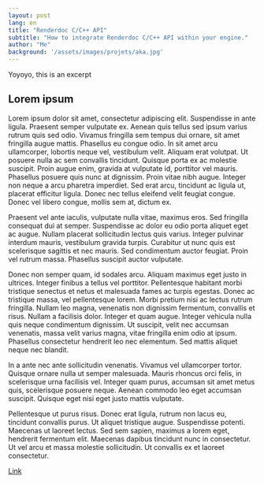 ```yaml
---
layout: post
lang: en
title: "Renderdoc C/C++ API"
subtitle: "How to integrate Renderdoc C/C++ API within your engine."
author: "Me"
background: '/assets/images/projets/aka.jpg'
---
```

Yoyoyo, this is an excerpt

## Lorem ipsum

Lorem ipsum dolor sit amet, consectetur adipiscing elit. Suspendisse in ante ligula. Praesent semper vulputate ex. Aenean quis tellus sed ipsum varius rutrum quis sed odio. Vivamus fringilla sem tempus dui ornare, sit amet fringilla augue mattis. Phasellus eu congue odio. In sit amet arcu ullamcorper, lobortis neque vel, vestibulum velit. Aliquam erat volutpat. Ut posuere nulla ac sem convallis tincidunt. Quisque porta ex ac molestie suscipit. Proin augue enim, gravida at vulputate id, porttitor vel mauris. Phasellus posuere quis nunc at dignissim. Proin vitae nibh augue. Integer non neque a arcu pharetra imperdiet. Sed erat arcu, tincidunt ac ligula ut, placerat efficitur ligula. Donec nec tellus eleifend velit feugiat congue. Donec vel libero congue, mollis sem at, dictum ex.

Praesent vel ante iaculis, vulputate nulla vitae, maximus eros. Sed fringilla consequat dui at semper. Suspendisse ac dolor eu odio porta aliquet eget ac augue. Nullam placerat sollicitudin lectus quis varius. Integer pulvinar interdum mauris, vestibulum gravida turpis. Curabitur ut nunc quis est scelerisque sagittis et nec mauris. Sed condimentum auctor feugiat. Proin vel rutrum massa. Phasellus suscipit auctor vulputate.

Donec non semper quam, id sodales arcu. Aliquam maximus eget justo in ultrices. Integer finibus a tellus vel porttitor. Pellentesque habitant morbi tristique senectus et netus et malesuada fames ac turpis egestas. Donec ac tristique massa, vel pellentesque lorem. Morbi pretium nisi ac lectus rutrum fringilla. Nullam leo magna, venenatis non dignissim fermentum, convallis et risus. Nullam a facilisis dolor. Integer et quam augue. Integer vehicula nulla quis neque condimentum dignissim. Ut suscipit, velit nec accumsan venenatis, massa velit varius magna, vitae fringilla enim odio at ipsum. Phasellus consectetur hendrerit leo nec elementum. Sed mattis aliquet neque nec blandit.

In a ante nec ante sollicitudin venenatis. Vivamus vel ullamcorper tortor. Quisque ornare nulla ut semper malesuada. Mauris rhoncus orci felis, in scelerisque urna facilisis vel. Integer quam purus, accumsan sit amet metus quis, scelerisque posuere neque. Aenean commodo leo eget accumsan suscipit. Quisque eget nisi eget justo mattis vulputate.

Pellentesque ut purus risus. Donec erat ligula, rutrum non lacus eu, tincidunt convallis purus. Ut aliquet tristique augue. Suspendisse potenti. Maecenas ut laoreet lectus. Sed sem sapien, maximus a lorem eget, hendrerit fermentum elit. Maecenas dapibus tincidunt nunc in consectetur. Ut vel arcu et massa molestie sollicitudin. Ut convallis ex et laoreet consectetur. 

[Link](https://gpuopen.com/learn/integrating-renderdoc-for-unconventional-apps/)